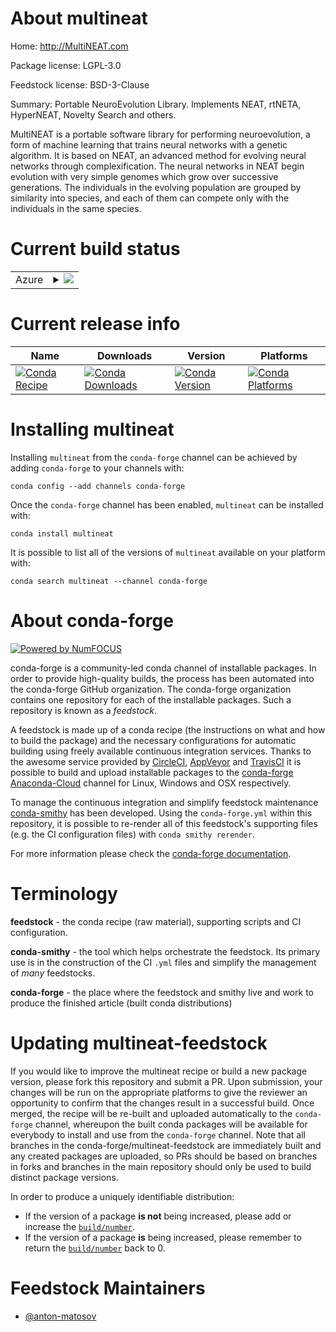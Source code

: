 About multineat
===============

Home: http://MultiNEAT.com

Package license: LGPL-3.0

Feedstock license: BSD-3-Clause

Summary: Portable NeuroEvolution Library. Implements NEAT, rtNETA, HyperNEAT, Novelty Search and others.

MultiNEAT is a portable software library for performing neuroevolution, a form of machine learning that trains neural networks with a genetic algorithm. It is based on NEAT, an advanced method for evolving neural networks through complexification. The neural networks in NEAT begin evolution with very simple genomes which grow over successive generations. The individuals in the evolving population are grouped by similarity into species, and each of them can compete only with the individuals in the same species.


Current build status
====================


<table>
    
  <tr>
    <td>Azure</td>
    <td>
      <details>
        <summary>
          <a href="https://dev.azure.com/conda-forge/feedstock-builds/_build/latest?definitionId=4030&branchName=master">
            <img src="https://dev.azure.com/conda-forge/feedstock-builds/_apis/build/status/multineat-feedstock?branchName=master">
          </a>
        </summary>
        <table>
          <thead><tr><th>Variant</th><th>Status</th></tr></thead>
          <tbody><tr>
              <td>linux_64_python2.7</td>
              <td>
                <a href="https://dev.azure.com/conda-forge/feedstock-builds/_build/latest?definitionId=4030&branchName=master">
                  <img src="https://dev.azure.com/conda-forge/feedstock-builds/_apis/build/status/multineat-feedstock?branchName=master&jobName=linux&configuration=linux_64_python2.7" alt="variant">
                </a>
              </td>
            </tr><tr>
              <td>linux_64_python3.5</td>
              <td>
                <a href="https://dev.azure.com/conda-forge/feedstock-builds/_build/latest?definitionId=4030&branchName=master">
                  <img src="https://dev.azure.com/conda-forge/feedstock-builds/_apis/build/status/multineat-feedstock?branchName=master&jobName=linux&configuration=linux_64_python3.5" alt="variant">
                </a>
              </td>
            </tr><tr>
              <td>linux_64_python3.6</td>
              <td>
                <a href="https://dev.azure.com/conda-forge/feedstock-builds/_build/latest?definitionId=4030&branchName=master">
                  <img src="https://dev.azure.com/conda-forge/feedstock-builds/_apis/build/status/multineat-feedstock?branchName=master&jobName=linux&configuration=linux_64_python3.6" alt="variant">
                </a>
              </td>
            </tr><tr>
              <td>osx_64_python2.7</td>
              <td>
                <a href="https://dev.azure.com/conda-forge/feedstock-builds/_build/latest?definitionId=4030&branchName=master">
                  <img src="https://dev.azure.com/conda-forge/feedstock-builds/_apis/build/status/multineat-feedstock?branchName=master&jobName=osx&configuration=osx_64_python2.7" alt="variant">
                </a>
              </td>
            </tr><tr>
              <td>osx_64_python3.5</td>
              <td>
                <a href="https://dev.azure.com/conda-forge/feedstock-builds/_build/latest?definitionId=4030&branchName=master">
                  <img src="https://dev.azure.com/conda-forge/feedstock-builds/_apis/build/status/multineat-feedstock?branchName=master&jobName=osx&configuration=osx_64_python3.5" alt="variant">
                </a>
              </td>
            </tr><tr>
              <td>osx_64_python3.6</td>
              <td>
                <a href="https://dev.azure.com/conda-forge/feedstock-builds/_build/latest?definitionId=4030&branchName=master">
                  <img src="https://dev.azure.com/conda-forge/feedstock-builds/_apis/build/status/multineat-feedstock?branchName=master&jobName=osx&configuration=osx_64_python3.6" alt="variant">
                </a>
              </td>
            </tr><tr>
              <td>win_64_python3.5</td>
              <td>
                <a href="https://dev.azure.com/conda-forge/feedstock-builds/_build/latest?definitionId=4030&branchName=master">
                  <img src="https://dev.azure.com/conda-forge/feedstock-builds/_apis/build/status/multineat-feedstock?branchName=master&jobName=win&configuration=win_64_python3.5" alt="variant">
                </a>
              </td>
            </tr><tr>
              <td>win_64_python3.6</td>
              <td>
                <a href="https://dev.azure.com/conda-forge/feedstock-builds/_build/latest?definitionId=4030&branchName=master">
                  <img src="https://dev.azure.com/conda-forge/feedstock-builds/_apis/build/status/multineat-feedstock?branchName=master&jobName=win&configuration=win_64_python3.6" alt="variant">
                </a>
              </td>
            </tr>
          </tbody>
        </table>
      </details>
    </td>
  </tr>
</table>

Current release info
====================

| Name | Downloads | Version | Platforms |
| --- | --- | --- | --- |
| [![Conda Recipe](https://img.shields.io/badge/recipe-multineat-green.svg)](https://anaconda.org/conda-forge/multineat) | [![Conda Downloads](https://img.shields.io/conda/dn/conda-forge/multineat.svg)](https://anaconda.org/conda-forge/multineat) | [![Conda Version](https://img.shields.io/conda/vn/conda-forge/multineat.svg)](https://anaconda.org/conda-forge/multineat) | [![Conda Platforms](https://img.shields.io/conda/pn/conda-forge/multineat.svg)](https://anaconda.org/conda-forge/multineat) |

Installing multineat
====================

Installing `multineat` from the `conda-forge` channel can be achieved by adding `conda-forge` to your channels with:

```
conda config --add channels conda-forge
```

Once the `conda-forge` channel has been enabled, `multineat` can be installed with:

```
conda install multineat
```

It is possible to list all of the versions of `multineat` available on your platform with:

```
conda search multineat --channel conda-forge
```


About conda-forge
=================

[![Powered by NumFOCUS](https://img.shields.io/badge/powered%20by-NumFOCUS-orange.svg?style=flat&colorA=E1523D&colorB=007D8A)](http://numfocus.org)

conda-forge is a community-led conda channel of installable packages.
In order to provide high-quality builds, the process has been automated into the
conda-forge GitHub organization. The conda-forge organization contains one repository
for each of the installable packages. Such a repository is known as a *feedstock*.

A feedstock is made up of a conda recipe (the instructions on what and how to build
the package) and the necessary configurations for automatic building using freely
available continuous integration services. Thanks to the awesome service provided by
[CircleCI](https://circleci.com/), [AppVeyor](https://www.appveyor.com/)
and [TravisCI](https://travis-ci.com/) it is possible to build and upload installable
packages to the [conda-forge](https://anaconda.org/conda-forge)
[Anaconda-Cloud](https://anaconda.org/) channel for Linux, Windows and OSX respectively.

To manage the continuous integration and simplify feedstock maintenance
[conda-smithy](https://github.com/conda-forge/conda-smithy) has been developed.
Using the ``conda-forge.yml`` within this repository, it is possible to re-render all of
this feedstock's supporting files (e.g. the CI configuration files) with ``conda smithy rerender``.

For more information please check the [conda-forge documentation](https://conda-forge.org/docs/).

Terminology
===========

**feedstock** - the conda recipe (raw material), supporting scripts and CI configuration.

**conda-smithy** - the tool which helps orchestrate the feedstock.
                   Its primary use is in the construction of the CI ``.yml`` files
                   and simplify the management of *many* feedstocks.

**conda-forge** - the place where the feedstock and smithy live and work to
                  produce the finished article (built conda distributions)


Updating multineat-feedstock
============================

If you would like to improve the multineat recipe or build a new
package version, please fork this repository and submit a PR. Upon submission,
your changes will be run on the appropriate platforms to give the reviewer an
opportunity to confirm that the changes result in a successful build. Once
merged, the recipe will be re-built and uploaded automatically to the
`conda-forge` channel, whereupon the built conda packages will be available for
everybody to install and use from the `conda-forge` channel.
Note that all branches in the conda-forge/multineat-feedstock are
immediately built and any created packages are uploaded, so PRs should be based
on branches in forks and branches in the main repository should only be used to
build distinct package versions.

In order to produce a uniquely identifiable distribution:
 * If the version of a package **is not** being increased, please add or increase
   the [``build/number``](https://conda.io/docs/user-guide/tasks/build-packages/define-metadata.html#build-number-and-string).
 * If the version of a package **is** being increased, please remember to return
   the [``build/number``](https://conda.io/docs/user-guide/tasks/build-packages/define-metadata.html#build-number-and-string)
   back to 0.

Feedstock Maintainers
=====================

* [@anton-matosov](https://github.com/anton-matosov/)

